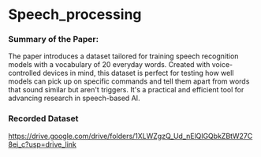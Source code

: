 # Speech_processing
### Summary of the Paper:
The paper introduces a dataset tailored for training speech recognition models with a vocabulary of 20 everyday words. Created with voice-controlled devices in mind, this dataset is perfect for testing how well models can pick up on specific commands and tell them apart from words that sound similar but aren't triggers. It's a practical and efficient tool for advancing research in speech-based AI.

### Recorded Dataset 
https://drive.google.com/drive/folders/1XLWZgzQ_Ud_nElQlGQbkZBtW27C8ej_c?usp=drive_link
